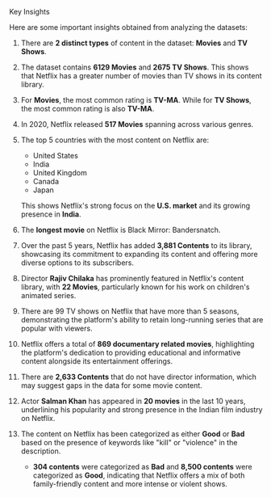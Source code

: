 Key Insights

Here are some important insights obtained from analyzing the datasets:


1. There are **2 distinct types** of content in the dataset: **Movies** and **TV Shows**.

2. The dataset contains **6129 Movies** and **2675 TV Shows**. This shows that Netflix has a greater number of movies than TV shows in its content library.

3. For **Movies**, the most common rating is **TV-MA**. While for **TV Shows**, the most common rating is also **TV-MA**.

4. In 2020, Netflix released **517 Movies** spanning across various genres.

5. The top 5 countries with the most content on Netflix are:
     - United States
     - India
     - United Kingdom
     - Canada
     - Japan
  
   This shows Netflix's strong focus on the **U.S. market** and its growing presence in **India**.

6. The **longest movie** on Netflix is Black Mirror: Bandersnatch.

7. Over the past 5 years, Netflix has added **3,881 Contents** to its library, showcasing its commitment to expanding its content and offering more diverse options to its subscribers.

8. Director **Rajiv Chilaka** has prominently featured in Netflix's content library, with **22 Movies**, particularly known for his work on children's animated series.

9. There are 99 TV shows on Netflix that have more than 5 seasons, demonstrating the platform's ability to retain long-running series that are popular with viewers.

10. Netflix offers a total of **869 documentary related movies**, highlighting the platform's dedication to providing educational and informative content alongside its entertainment offerings.

11. There are **2,633 Contents** that do not have director information, which may suggest gaps in the data for some movie content.

12. Actor **Salman Khan** has appeared in **20 movies** in the last 10 years, underlining his popularity and strong presence in the Indian film industry on Netflix.

13. The content on Netflix has been categorized as either **Good** or **Bad** based on the presence of keywords like "kill" or "violence" in the description.
    - **304 contents** were categorized as **Bad** and **8,500 contents** were categorized as **Good**, indicating that Netflix offers a mix of both family-friendly content and more intense or violent shows.
